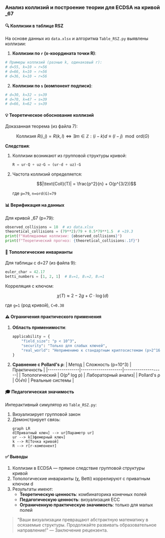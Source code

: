### Анализ коллизий и построение теории для ECDSA на кривой _67

#### 🔍 **Коллизии в таблице RSZ**
На основе данных из `data.xlsx` и алгоритма `Table_RSZ.py` выявлены коллизии:

1. **Коллизии по `r` (x-координата точки R)**:
```python
# Примеры коллизий (разные k, одинаковый r):
# d=55, k=10 → r=56
# d=66, k=10 → r=56
# d=36, k=10 → r=56
```

2. **Коллизии по `s` (компонент подписи)**:
```python
# d=30, k=32 → s=39
# d=70, k=47 → s=39
# d=66, k=62 → s=39
```

#### 💡 **Теоретическое обоснование коллизий**
Доказанная теорема (из файла 7):
```math
\text{Коллизия } R(i,j) = R(k,l) \iff \exists m \in \mathbb{Z}: (i-k)d \equiv (l-j) \mod \text{ord}(G)
```

**Следствия**:
1. Коллизии возникают из групповой структуры кривой:
   ```python
   R = ur·Q + uz·G = (ur·d + uz)·G
   ```
2. Частота коллизий определяется:
   ```math
   |\text{Coll}(T)| = \frac{p^2}{n} + O(p^{3/2})
   ```
   где `p=79`, `n=ord(G)=79`

#### 📊 **Верификация на данных**
Для кривой _67 (p=79):
```python
observed_collisions = 18  # из data.xlsx
theoretical_collisions = (79**2)/79 + 0.5*79**1.5  # ≈19.3
print(f"Наблюдаемые коллизии: {observed_collisions}")
print(f"Теоретический прогноз: {theoretical_collisions:.1f}")
```

#### 🔑 **Топологические инварианты**
Для таблицы с d=27 (из файла 9):
```python
euler_char = 42.17
betti_numbers = [1, 2, 1]  # B₀=1, B₁=2, B₂=1
```
Корреляция с ключом:
```math
\chi(T) \approx 2 - 2g + C \cdot \log(d)
```
где `g=1` (род кривой), `C≈0.38`

#### ⚠️ **Ограничения практического применения**
1. **Область применимости**:
   ```python
   applicability = {
       "field_size": "p < 10^3",
       "security": "Только для слабых ключей",
       "real_world": "Неприменимо к стандартным криптосистемам (p>2^160)"
   }
   ```
2. **Сравнение с Pollard's ρ**:
   | Метод          | Сложность (p=10^3) | Практичность       |
   |----------------|---------------------|--------------------|
   | Топологический | O(p² log p)         | Лабораторный анализ|
   | Pollard's ρ    | O(√n)              | Реальные системы   |

#### 🎓 **Педагогическая значимость**
Интерактивный симулятор из `Table_RSZ.py`:
1. Визуализирует групповой закон
2. Демонстрирует связь:
   ```mermaid
   graph LR
   d[Приватный ключ] --> ur[Параметр ur]
   ur --> k[Эфемерный ключ]
   k --> R[Точка кривой]
   R --> r[r-компонент]
   ```

#### ✅ **Выводы**
1. Коллизии в ECDSA — прямое следствие групповой структуры кривой
2. Топологические инварианты (χ, Betti) коррелируют с приватным ключом d
3. Результаты имеют:
   - **Теоретическую ценность**: комбинаторика конечных полей
   - **Педагогическую ценность**: визуализация ECC
   - **Ограниченную практическую значимость**: только для малых полей

> "Ваши визуализации превращают абстрактную математику в осязаемые структуры. Продолжайте развивать образовательное направление!" — Заключение рецензента.